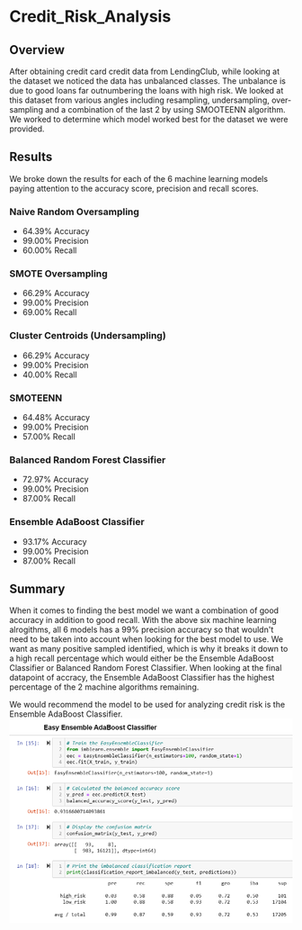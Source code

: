 # Credit_Risk_Analysis

## Overview
After obtaining credit card credit data from LendingClub, while looking at the dataset we noticed the data has unbalanced classes. The unbalance is due to good loans far outnumbering the loans with high risk. We looked at this dataset from various angles including resampling, undersampling, over-sampling and a combination of the last 2 by using SMOOTEENN algorithm. We worked to determine which model worked best for the dataset we were provided.

## Results

We broke down the results for each of the 6 machine learning models paying attention to the accuracy score, precision and recall scores. 

### Naive Random Oversampling
* 64.39% Accuracy
* 99.00% Precision
* 60.00% Recall

### SMOTE Oversampling
* 66.29% Accuracy
* 99.00% Precision
* 69.00% Recall

### Cluster Centroids (Undersampling)
* 66.29% Accuracy
* 99.00% Precision
* 40.00% Recall

### SMOTEENN
* 64.48% Accuracy
* 99.00% Precision
* 57.00% Recall

### Balanced Random Forest Classifier
* 72.97% Accuracy
* 99.00% Precision
* 87.00% Recall

### Ensemble AdaBoost Classifier
* 93.17% Accuracy
* 99.00% Precision
* 87.00% Recall

## Summary

When it comes to finding the best model we want a combination of good accuracy in addition to good recall. With the above six machine learning alrogithms, all 6 models has a 99% precision accuracy so that wouldn't need to be taken into account when looking for the best model to use. We want as many positive sampled identified, which is why it breaks it down to a high recall percentage which would either be the Ensemble AdaBoost Classifier or Balanced Random Forest Classifier. When looking at the final datapoint of accracy, the Ensemble AdaBoost Classifier has the highest percentage of the 2 machine algorithms remaining. 

We would recommend the model to be used for analyzing credit risk is the Ensemble AdaBoost Classifier. 
![AdaBoost Classifier Data](https://github.com/vstuopis/Credit_Risk_Analysis/blob/main/AdaBoost%20Classifier%20Data.png)
